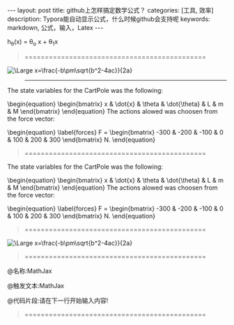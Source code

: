 ​---
layout: post
title:  github上怎样搞定数学公式？
categories: [工具, 效率]
description: Typora能自动显示公式，什么时候github会支持呢
keywords: markdown, 公式，输入，Latex
​---

h<sub>&theta;</sub>(x) = &theta;<sub>o</sub> x + &theta;<sub>1</sub>x


> =============================================      


![\Large x=\frac{-b\pm\sqrt{b^2-4ac}}{2a}](https://latex.codecogs.com/svg.latex?\Large&space;x=\frac{-b\pm\sqrt{b^2-4ac}}{2a})




> -----------------------------------------


   The state variables for the CartPole was the following: 

\\begin{equation} \\begin{bmatrix} x & \\dot{x} & \\theta & \\dot{\\theta} & L & m & M \\end{bmatrix} \\end{equation}
The actions alowed was choosen from the force vector: 

\\begin{equation} \\label{forces} F = \\begin{bmatrix} -300 & -200 & -100 & 0 & 100 & 200 & 300 \\end{bmatrix} N. \\end{equation}


> =============================================   


The state variables for the CartPole was the following: 

   \begin{equation} \begin{bmatrix} x & \dot{x} & \theta & \dot{\theta} & L & m & M \end{bmatrix} \end{equation}
The actions alowed was choosen from the force vector: 

\begin{equation} \label{forces} F = \begin{bmatrix} -300 & -200 & -100 & 0 & 100 & 200 & 300 \end{bmatrix} N. \end{equation}


> =============================================   

   

   <img src="https://latex.codecogs.com/svg.latex?\Large&space;x=\frac{-b\pm\sqrt{b^2-4ac}}{2a}" title="\Large x=\frac{-b\pm\sqrt{b^2-4ac}}{2a}" />


> =============================================   


@名称:MathJax

@触发文本:MathJax

@代码片段:请在下一行开始输入内容!

<script type="text/javascript" src="http://cdn.mathjax.org/mathjax/latest/MathJax.js?config=default"></script>


> =============================================   

<script type="text/javascript" src="http://cdn.mathjax.org/mathjax/latest/MathJax.js?config=default">



（行间公式）：

$$x=\frac{-b\pm\sqrt{b^2-4ac}}{2a}$$


行内公式：

\\(x=\frac{-b\pm\sqrt{b^2-4ac}}{2a}\\)



![](http://latex.codecogs.com/gif.latex?\frac{\partial J}{\partial \theta_k^{(j)}}=\sum_{i:r(i,j)=1}{\big((\theta^{(j)})^Tx^{(i)}-y^{(i,j)}\big)x_k^{(i)}}+\lambda \theta_k^{(j)})


![](http://latex.codecogs.com/gif.latex?\\frac{\\partial J}{\\partial \\theta_k^{(j)}}=\\sum_{i:r(i,j)=1}{\\big((\\theta^{(j)})^Tx^{(i)}-y^{(i,j)}\\big)x_k^{(i)}}+\\lambda \\xtheta_k^{(j)})




</script>
